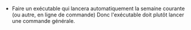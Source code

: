 * Faire un exécutable qui lancera automatiquement la semaine courante (ou autre, en ligne de commande)
  Donc l'exécutable doit plutôt lancer une commande générale.
